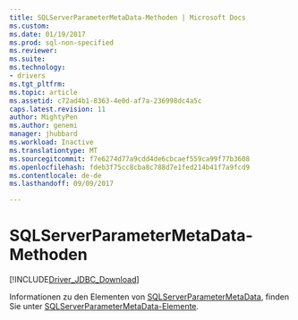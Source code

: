 ```yaml
---
title: SQLServerParameterMetaData-Methoden | Microsoft Docs
ms.custom: 
ms.date: 01/19/2017
ms.prod: sql-non-specified
ms.reviewer: 
ms.suite: 
ms.technology:
- drivers
ms.tgt_pltfrm: 
ms.topic: article
ms.assetid: c72ad4b1-8363-4e0d-af7a-236998dc4a5c
caps.latest.revision: 11
author: MightyPen
ms.author: genemi
manager: jhubbard
ms.workload: Inactive
ms.translationtype: MT
ms.sourcegitcommit: f7e6274d77a9cdd4de6cbcaef559ca99f77b3608
ms.openlocfilehash: fdeb3f75cc8cba8c788d7e1fed214b41f7a9fcd9
ms.contentlocale: de-de
ms.lasthandoff: 09/09/2017

---
```

# <a name="sqlserverparametermetadata-methods"></a>SQLServerParameterMetaData-Methoden
[!INCLUDE[Driver_JDBC_Download](../../../includes/driver_jdbc_download.md)]

  Informationen zu den Elementen von [SQLServerParameterMetaData](../../../connect/jdbc/reference/sqlserverparametermetadata-class.md), finden Sie unter [SQLServerParameterMetaData-Elemente](../../../connect/jdbc/reference/sqlserverparametermetadata-members.md).  
  
  

